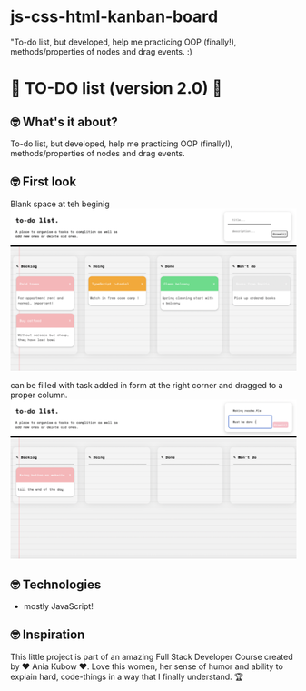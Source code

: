 # js-css-html-kanban-board
"To-do list, but developed, help me practicing OOP (finally!), methods/properties of nodes and drag events. :)

# 🎫 TO-DO list (version 2.0) 🎫

## 🤓 What's it about?

To-do list, but developed, help me practicing OOP (finally!), methods/properties of nodes and drag events.

## 🤓 First look 
Blank space at teh beginig 
![first page](./img/screen_2.png)

can be filled with task added in form at the right corner and dragged to a proper column.
![secondt page](./img/screen_3.png)

## 🤓 Technologies

+ mostly JavaScript!

## 🤓 Inspiration
This little project is part of an amazing Full Stack Developer Course created by  ♥ Ania Kubow ♥. Love this women, her sense of humor and ability to explain hard, code-things in a way that I finally understand. 🏆